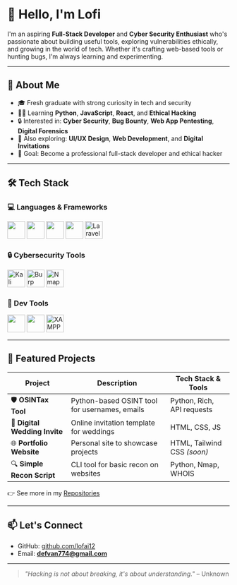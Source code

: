 # 👋 Hello, I'm Lofi

I'm an aspiring **Full-Stack Developer** and **Cyber Security Enthusiast** who's passionate about building useful tools, exploring vulnerabilities ethically, and growing in the world of tech. Whether it's crafting web-based tools or hunting bugs, I'm always learning and experimenting.

---

## 🚀 About Me

- 🎓 Fresh graduate with strong curiosity in tech and security  
- 👨‍💻 Learning **Python**, **JavaScript**, **React**, and **Ethical Hacking**  
- 🔒 Interested in: **Cyber Security**, **Bug Bounty**, **Web App Pentesting**, **Digital Forensics**  
- 🌱 Also exploring: **UI/UX Design**, **Web Development**, and **Digital Invitations**  
- 🎯 Goal: Become a professional full-stack developer and ethical hacker  

---

## 🛠️ Tech Stack

### 💻 Languages & Frameworks  
<p align="left">
  <img src="https://cdn.jsdelivr.net/gh/devicons/devicon/icons/python/python-original.svg" width="40"/>
  <img src="https://cdn.jsdelivr.net/gh/devicons/devicon/icons/javascript/javascript-original.svg" width="40"/>
  <img src="https://cdn.jsdelivr.net/gh/devicons/devicon/icons/html5/html5-original.svg" width="40"/>
  <img src="https://cdn.jsdelivr.net/gh/devicons/devicon/icons/css3/css3-original.svg" width="40"/>
  <img src="https://img.icons8.com/ios-filled/50/laravel.png" width="40" title="Laravel"/>
</p>

### 🔒 Cybersecurity Tools  
<p align="left">
  <img src="https://img.icons8.com/color/48/kali-linux.png" width="40" title="Kali Linux"/>
  <img src="https://img.icons8.com/ios-filled/50/bug.png" width="40" title="Burp Suite"/>
  <img src="https://img.icons8.com/external-flat-juicy-fish/60/external-terminal-coding-and-development-flat-flat-juicy-fish.png" width="40" title="Nmap / CLI Tools"/>
</p>

### 🧰 Dev Tools  
<p align="left">
  <img src="https://cdn.jsdelivr.net/gh/devicons/devicon/icons/vscode/vscode-original.svg" width="40"/>
  <img src="https://cdn.jsdelivr.net/gh/devicons/devicon/icons/github/github-original.svg" width="40"/>
  <img src="https://cdn.jsdelivr.net/gh/devicons/devicon/icons/apache/apache-original.svg" width="40" title="XAMPP"/>
</p>

---

## 📂 Featured Projects

| Project                      | Description                                              | Tech Stack & Tools          |
|-----------------------------|----------------------------------------------------------|-----------------------------|
| 🛡️ **OSINTax Tool**           | Python-based OSINT tool for usernames, emails            | Python, Rich, API requests  |
| 📝 **Digital Wedding Invite** | Online invitation template for weddings                  | HTML, CSS, JS               |
| 🌐 **Portfolio Website**      | Personal site to showcase projects                       | HTML, Tailwind CSS *(soon)* |
| 🔍 **Simple Recon Script**    | CLI tool for basic recon on websites                     | Python, Nmap, WHOIS         |

👉 See more in my [Repositories](https://github.com/lofai12?tab=repositories)

---

## 📫 Let's Connect

- GitHub: [github.com/lofai12](https://github.com/lofai12)
- Email: **defvan774@gmail.com**

---

> *"Hacking is not about breaking, it's about understanding."* – Unknown
